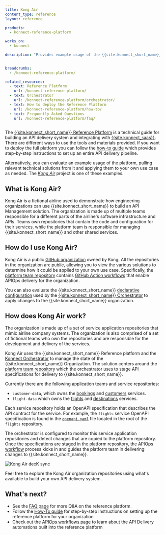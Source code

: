 ```yaml
---
title: Kong Air
content_type: reference
layout: reference

products:
  - konnect-reference-platform

works_on:
  - konnect

description: "Provides example usage of the {{site.konnect_short_name}} Reference Platform"
  

breadcrumbs:
  - /konnect-reference-platform/

related_resources:
  - text: Reference Platform
    url: /konnect-reference-platform/
  - text: Orchestrator
    url: /konnect-reference-platform/orchestrator/
  - text: How to deploy the Reference Platform
    url: /konnect-reference-platform/how-to/
  - text: Frequently Asked Questions
    url: /konnect-reference-platform/faq/
---
```


The [{{site.konnect_short_name}} Reference Platform](/konnect-reference-platform/) is a technical
guide for building an API delivery system and integrating with 
[{{site.konnect_saas}}](https://konghq.com/products/kong-konnect/). There are
different ways to use the tools and materials provided. If you want to deploy the full 
platform you can follow the [how-to guide](/konnect-reference-platform/how-to/) 
which provides step-by-step instructions to set up an entire API delivery pipeline. 

Alternatively, you can evaluate an example usage of the platform, pulling relevant technical 
solutions from it and applying them to your own use case as needed. 
The [_Kong Air_](https://github.com/KongAirlines) project is one of these examples.

## What is Kong Air?

Kong Air is a fictional airline used to demonstrate how engineering organizations can use 
{{site.konnect_short_name}} to build an API Management solution. The organization is made up of multiple 
teams responsible for a different parts of the airline's software infrastructure and APIs. 
Teams own repositories that contain the code and configuration for their services, 
while the platform team is responsible for managing {{site.konnect_short_name}} and other shared services.

## How do I use Kong Air?

Kong Air is a public [GitHub organization](https://github.com/KongAirlines) owned by Kong. 
All the repositories in the organization are public, allowing you to view the various solutions to determine 
how it could be applied to your own use case. Specifically, the [platform team repository](https://github.com/KongAirlines/platform)
contains [GitHub Action workflows](https://github.com/KongAirlines/platform/tree/main/.github/workflows) that 
enable APIOps delivery for the organization.

You can also evaluate the {{site.konnect_short_name}} [declarative configuration](https://github.com/KongAirlines/platform/tree/main/konnect) 
used by the [{{site.konnect_short_name}} Orchestrator](/konnect-reference-platform/orchestrator/) to 
apply changes to the {{site.konnect_short_name}} organization.

## How does Kong Air work?

The organization is made up of a set of service application repositories that mimic airline company systems. The organization
is also comprised of a set of fictional teams who own the repositories and are responsible for the development and 
delivery of the services.

Kong Air uses the {{site.konnect_short_name}} Reference platform and the 
[Konnect Orchestrator](/konnect-reference-platform/orchestrator/) to manage the state of the 
{{site.konnect_short_name}} Organization. The solution centers around the 
[platform team repository](https://github.com/KongAirlines/platform) 
which the orchestrator uses to stage API specifications for delivery to {{site.konnect_short_name}}.

Currently there are the following application teams and service repositories:

* `customer-data`, which owns the [bookings](https://github.com/KongAirlines/bookings) and 
  [customers](https://github.com/KongAirlines/customer) services.
* `flight-data` which owns the [flights](https://github.com/KongAirlines/flights) and
  [destinations](https://github.com/KongAirlines/destinations) services.

Each service repository holds an OpenAPI specification that describes the API contract for the service. For example, 
the `flights` service OpenAPI specification is found in the 
[`openapi.yaml`](https://github.com/KongAirlines/flights/blob/main/openapi.yaml) file located in the root of the `flights` repository. 

The orchestrator is configured to monitor this service application repositories and detect changes 
that are copied to the platform repository. Once the specifications are staged in the platform repository, 
the [APIOps workflow](/konnect-reference-platform/apiops/) process kicks in and guides the platform team in 
delivering changes to {{site.konnect_short_name}}. 

![Kong Air decK sync](/assets/images/reference-platform/kong-air-sync.png)

Feel free to explore the Kong Air organization repositories using what's available to build
your own API delivery system. 

## What's next?

* See the [FAQ page](/konnect-reference-platform/faq) for more Q&A on the reference platform.
* Follow the [How-To guide](/konnect-reference-platform/how-to) for step-by-step instructions on setting up the reference platform for your organization
* Check out the [APIOps workflows page](/konnect-reference-platform/apiops/) to learn about the API Delivery automations built into the reference platform
